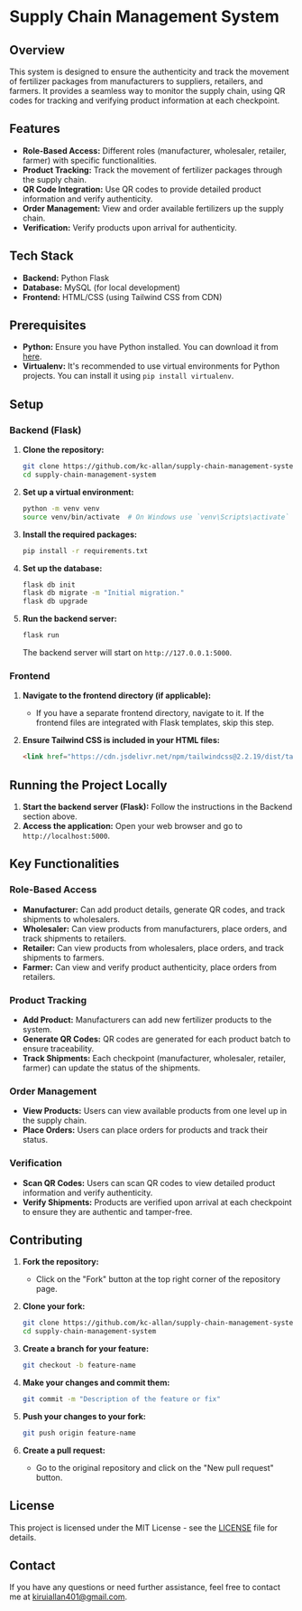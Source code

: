 # Supply Chain Management System

## Overview
This system is designed to ensure the authenticity and track the movement of fertilizer packages from manufacturers to suppliers, retailers, and farmers. It provides a seamless way to monitor the supply chain, using QR codes for tracking and verifying product information at each checkpoint.

## Features
- **Role-Based Access:** Different roles (manufacturer, wholesaler, retailer, farmer) with specific functionalities.
- **Product Tracking:** Track the movement of fertilizer packages through the supply chain.
- **QR Code Integration:** Use QR codes to provide detailed product information and verify authenticity.
- **Order Management:** View and order available fertilizers up the supply chain.
- **Verification:** Verify products upon arrival for authenticity.

## Tech Stack
- **Backend:** Python Flask
- **Database:** MySQL (for local development)
- **Frontend:** HTML/CSS (using Tailwind CSS from CDN)

## Prerequisites
- **Python:** Ensure you have Python installed. You can download it from [here](https://www.python.org/).
- **Virtualenv:** It's recommended to use virtual environments for Python projects. You can install it using `pip install virtualenv`.

## Setup

### Backend (Flask)
1. **Clone the repository:**
    ```bash
    git clone https://github.com/kc-allan/supply-chain-management-system.git
    cd supply-chain-management-system
    ```

2. **Set up a virtual environment:**
    ```bash
    python -m venv venv
    source venv/bin/activate  # On Windows use `venv\Scripts\activate`
    ```

3. **Install the required packages:**
    ```bash
    pip install -r requirements.txt
    ```

4. **Set up the database:**
    ```bash
    flask db init
    flask db migrate -m "Initial migration."
    flask db upgrade
    ```

5. **Run the backend server:**
    ```bash
    flask run
    ```
    The backend server will start on `http://127.0.0.1:5000`.

### Frontend
1. **Navigate to the frontend directory (if applicable):**
    - If you have a separate frontend directory, navigate to it. If the frontend files are integrated with Flask templates, skip this step.

2. **Ensure Tailwind CSS is included in your HTML files:**
    ```html
    <link href="https://cdn.jsdelivr.net/npm/tailwindcss@2.2.19/dist/tailwind.min.css" rel="stylesheet">
    ```

## Running the Project Locally
1. **Start the backend server (Flask):** Follow the instructions in the Backend section above.
2. **Access the application:** Open your web browser and go to `http://localhost:5000`.

## Key Functionalities

### Role-Based Access
- **Manufacturer:** Can add product details, generate QR codes, and track shipments to wholesalers.
- **Wholesaler:** Can view products from manufacturers, place orders, and track shipments to retailers.
- **Retailer:** Can view products from wholesalers, place orders, and track shipments to farmers.
- **Farmer:** Can view and verify product authenticity, place orders from retailers.

### Product Tracking
- **Add Product:** Manufacturers can add new fertilizer products to the system.
- **Generate QR Codes:** QR codes are generated for each product batch to ensure traceability.
- **Track Shipments:** Each checkpoint (manufacturer, wholesaler, retailer, farmer) can update the status of the shipments.

### Order Management
- **View Products:** Users can view available products from one level up in the supply chain.
- **Place Orders:** Users can place orders for products and track their status.

### Verification
- **Scan QR Codes:** Users can scan QR codes to view detailed product information and verify authenticity.
- **Verify Shipments:** Products are verified upon arrival at each checkpoint to ensure they are authentic and tamper-free.

## Contributing
1. **Fork the repository:**
    - Click on the "Fork" button at the top right corner of the repository page.

2. **Clone your fork:**
    ```bash
    git clone https://github.com/kc-allan/supply-chain-management-system.git
    cd supply-chain-management-system
    ```

3. **Create a branch for your feature:**
    ```bash
    git checkout -b feature-name
    ```

4. **Make your changes and commit them:**
    ```bash
    git commit -m "Description of the feature or fix"
    ```

5. **Push your changes to your fork:**
    ```bash
    git push origin feature-name
    ```

6. **Create a pull request:**
    - Go to the original repository and click on the "New pull request" button.

## License
This project is licensed under the MIT License - see the [LICENSE](LICENSE) file for details.

## Contact
If you have any questions or need further assistance, feel free to contact me at [kiruiallan401@gmail.com](mailto:kiruiallan401@gmail.com).
